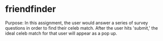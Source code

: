 # friendfinder

Purpose: In this assignment, the user would answer a series of survey questions in order to find their celeb match. After the user hits 'submit,' the ideal celeb match for that user will appear as a pop up.

